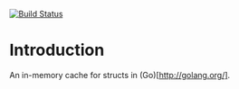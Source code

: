 [![Build Status](https://travis-ci.org/jaeckel/localcache.svg)](https://travis-ci.org/jaeckel/localcache)

Introduction
============

An in-memory cache for structs in (Go)[http://golang.org/].


